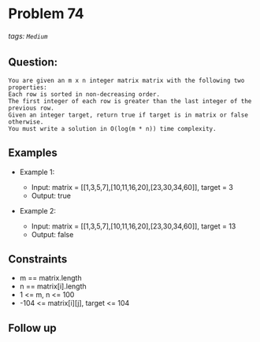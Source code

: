 # Problem 74
###### tags: `Medium`

## Question:
```
You are given an m x n integer matrix matrix with the following two properties:
Each row is sorted in non-decreasing order.
The first integer of each row is greater than the last integer of the previous row.
Given an integer target, return true if target is in matrix or false otherwise.
You must write a solution in O(log(m * n)) time complexity.
```

## Examples
* Example 1:
	* Input: matrix = [[1,3,5,7],[10,11,16,20],[23,30,34,60]], target = 3
	* Output: true

* Example 2:
	* Input: matrix = [[1,3,5,7],[10,11,16,20],[23,30,34,60]], target = 13
	* Output: false

## Constraints
* m == matrix.length
* n == matrix[i].length
* 1 <= m, n <= 100
* -104 <= matrix[i][j], target <= 104

## Follow up

